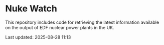 # Nuke Watch

This repository includes code for retrieving the latest information available on the output of EDF nuclear power plants in the UK.

Last updated: 2025-08-28 11:13